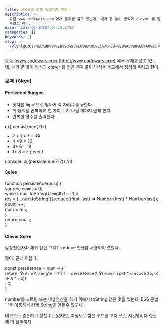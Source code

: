 ```yaml
---
title: 코드워즈 문제 알고리즘 정리
description: >-
  요즘 www.codewars.com 에서 문제를 풀고 있는데, 내가 푼 풀이 방식과 clever 를 받은 문제 풀이 방식을 비교해서 정리해
  두려고 한다.
date: '2018-01-16T07:03:19.575Z'
categories: []
keywords: []
slug: >-
  /@lyhlg0201/%EC%BD%94%EB%93%9C%EC%9B%8C%EC%A6%88-%EB%AC%B8%EC%A0%9C-%EC%95%8C%EA%B3%A0%EB%A6%AC%EC%A6%98-%EC%A0%95%EB%A6%AC-82c1513d4696
---
```


요즘 [www.codewars.com](http://www.codewars.com) 에서 문제를 풀고 있는데, 내가 푼 풀이 방식과 clever 를 받은 문제 풀이 방식을 비교해서 정리해 두려고 한다.

### 문제 (6kyu)

#### Persistent Bugger.

*   숫자를 Input으로 받아서 각 자리수를 곱한다.
*   위 동작을 반복하여 한 자리 수가 나올 때까지 반복 한다.
*   반복한 횟수를 출력한다.

ex) persistence(717)

*   7 \* 1 \* 7 = 49
*   4 \*9 = 36
*   3\* 6 = 18
*   1\* 8 = 8 _( end )_

console.log(persistence(717)) //4

#### Solve

function persistence(num) {  
  var res, count = 0;  
  while ( num.toString().length !== 1 ){  
    res = \[...num.toString()\].reduce((first, last) => Number(first) \* Number(last));  
    count ++;  
    num = res;  
  }  
  return count;  
}

#### Clever Solve

삼항연산자와 재귀 연산 그리고 reduce 연산을 사용하여 풀었다.

짧아. 근데 어렵다.

const persistence = num => {  
  return \`${num}\`.length > 1 ?   
     1 + persistence(\`${num}\`.split('').reduce((a, b) => a \* +b))        
     : 0;   
}

number를 스트링 또는 배열연산을 하기 위해서 toString 같은 것을 썼는데, ES6 문법 \` \`을 이용해서 강제 String을 만들수 있구나!

내코드도 충분히 수정할수는 있지만, 이정도로 짧은 코드를 고쳐 쓰긴 시간낭비다 한문제 더 풀어야지